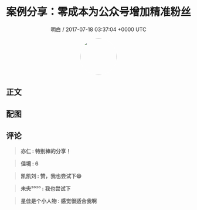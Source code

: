 <h1 align="center">案例分享：零成本为公众号增加精准粉丝</h1>
<p align="center">
    <a>明白 / 2017-07-18 03:37:04 &#43;0000 UTC</a>
</p>

<div align="center">
    <img src="https://images.zsxq.com/FjQmHspasTB6fS9i4Psn1Vi_tfMe?e=1590940799&amp;token=kIxbL07-8jAj8w1n4s9zv64FuZZNEATmlU_Vm6zD:G1ott7_PptRi18eZpfiMpU6xbzw=" width="100" height="100" style="border:1px solid;border-radius:50%; color:#ffffff"/>
</div>

## 正文

<div>

</div>

## 配图
<div class="image" align="center">

</div>

## 评论

<div align="left">
<div>

<blockquote >
<span> <strong>亦仁 : 特别棒的分享！ </strong></span>
</blockquote>

<blockquote >
<span> <strong>佳境 : 6 </strong></span>
</blockquote>

<blockquote >
<span> <strong>凯凯刘 : 赞，我也尝试下😄 </strong></span>
</blockquote>

<blockquote >
<span> <strong>未央²⁰²⁰ : 我也尝试下 </strong></span>
</blockquote>

<blockquote >
<span> <strong>星佳是个小人物 : 感觉很适合我啊 </strong></span>
</blockquote>

</div>
</div>